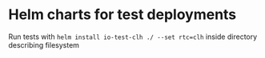 # Helm charts for test deployments

Run tests with ```helm install io-test-clh ./ --set rtc=clh``` inside directory describing filesystem
